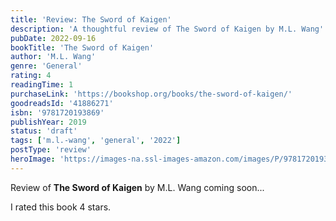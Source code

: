 ```yaml
---
title: 'Review: The Sword of Kaigen'
description: 'A thoughtful review of The Sword of Kaigen by M.L. Wang'
pubDate: 2022-09-16
bookTitle: 'The Sword of Kaigen'
author: 'M.L. Wang'
genre: 'General'
rating: 4
readingTime: 1
purchaseLink: 'https://bookshop.org/books/the-sword-of-kaigen/'
goodreadsId: '41886271'
isbn: '9781720193869'
publishYear: 2019
status: 'draft'
tags: ['m.l.-wang', 'general', '2022']
postType: 'review'
heroImage: 'https://images-na.ssl-images-amazon.com/images/P/9781720193869.01.L.jpg'
---
```


Review of **The Sword of Kaigen** by M.L. Wang coming soon...

I rated this book 4 stars.
